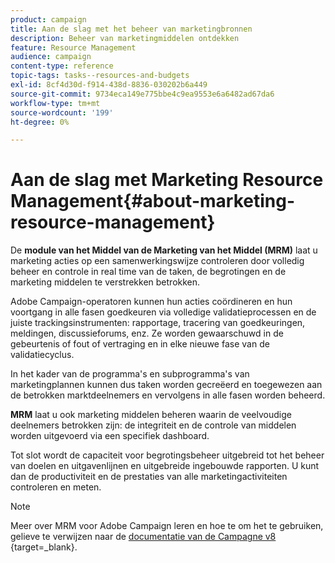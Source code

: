 ```yaml
---
product: campaign
title: Aan de slag met het beheer van marketingbronnen
description: Beheer van marketingmiddelen ontdekken
feature: Resource Management
audience: campaign
content-type: reference
topic-tags: tasks--resources-and-budgets
exl-id: 8cf4d30d-f914-438d-8836-030202b6a449
source-git-commit: 9734eca149e775bbe4c9ea9553e6a6482ad67da6
workflow-type: tm+mt
source-wordcount: '199'
ht-degree: 0%

---
```


# Aan de slag met Marketing Resource Management{#about-marketing-resource-management}



De **module van het Middel van de Marketing van het Middel (MRM)** laat u marketing acties op een samenwerkingswijze controleren door volledig beheer en controle in real time van de taken, de begrotingen en de marketing middelen te verstrekken betrokken.

Adobe Campaign-operatoren kunnen hun acties coördineren en hun voortgang in alle fasen goedkeuren via volledige validatieprocessen en de juiste trackingsinstrumenten: rapportage, tracering van goedkeuringen, meldingen, discussieforums, enz. Ze worden gewaarschuwd in de gebeurtenis of fout of vertraging en in elke nieuwe fase van de validatiecyclus.

In het kader van de programma&#39;s en subprogramma&#39;s van marketingplannen kunnen dus taken worden gecreëerd en toegewezen aan de betrokken marktdeelnemers en vervolgens in alle fasen worden beheerd.

**MRM** laat u ook marketing middelen beheren waarin de veelvoudige deelnemers betrokken zijn: de integriteit en de controle van middelen worden uitgevoerd via een specifiek dashboard.

Tot slot wordt de capaciteit voor begrotingsbeheer uitgebreid tot het beheer van doelen en uitgavenlijnen en uitgebreide ingebouwde rapporten. U kunt dan de productiviteit en de prestaties van alle marketingactiviteiten controleren en meten.

>[!NOTE]
>
>Meer over MRM voor Adobe Campaign leren en hoe te om het te gebruiken, gelieve te verwijzen naar de [ documentatie van de Campagne v8 ](https://experienceleague.adobe.com/en/docs/campaign/automation/mrm/about-marketing-resource-management) {target=_blank}.
